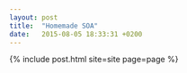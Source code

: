 ```yaml
---
layout: post
title:  "Homemade SOA"
date:   2015-08-05 18:33:31 +0200
---
```

{% include post.html site=site page=page %}
